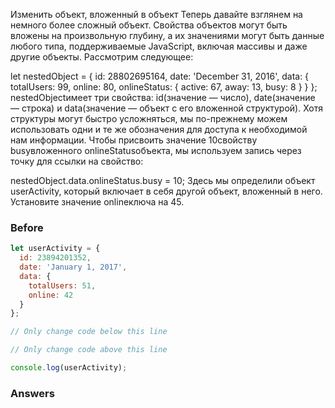 Изменить объект, вложенный в объект
Теперь давайте взглянем на немного более сложный объект. Свойства объектов могут быть вложены на произвольную глубину, а их значениями могут быть данные любого типа, поддерживаемые JavaScript, включая массивы и даже другие объекты. Рассмотрим следующее:

let nestedObject = {
  id: 28802695164,
  date: 'December 31, 2016',
  data: {
    totalUsers: 99,
    online: 80,
    onlineStatus: {
      active: 67,
      away: 13,
      busy: 8
    }
  }
};
nestedObjectимеет три свойства: id(значение — число), date(значение — строка) и data(значение — объект с его вложенной структурой). Хотя структуры могут быстро усложняться, мы по-прежнему можем использовать одни и те же обозначения для доступа к необходимой нам информации. Чтобы присвоить значение 10свойству busyвложенного onlineStatusобъекта, мы используем запись через точку для ссылки на свойство:

nestedObject.data.onlineStatus.busy = 10;
Здесь мы определили объект userActivity, который включает в себя другой объект, вложенный в него. Установите значение onlineключа на 45.

### Before
```javascript
let userActivity = {
  id: 23894201352,
  date: 'January 1, 2017',
  data: {
    totalUsers: 51,
    online: 42
  }
};

// Only change code below this line

// Only change code above this line

console.log(userActivity);
```
### Answers
```javascript

```
